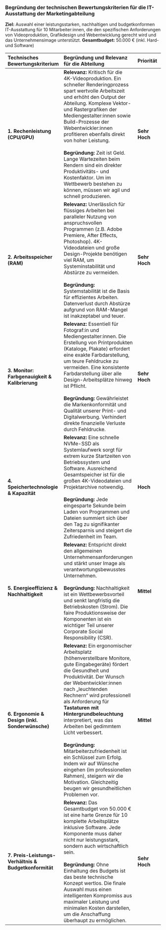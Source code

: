 ### **Begründung der technischen Bewertungskriterien für die IT-Ausstattung der Marketingabteilung**

**Ziel:** Auswahl einer leistungsstarken, nachhaltigen und budgetkonformen IT-Ausstattung für 10 Mitarbeiter:innen, die den spezifischen Anforderungen von Videoproduktion, Grafikdesign und Webentwicklung gerecht wird und das Unternehmensimage unterstützt.
**Gesamtbudget:** 50.000 € (inkl. Hard- und Software)

| Technisches Bewertungskriterium                       | Begründung und Relevanz für die Abteilung                                                                                                                                                                                                                                                                                                                                                                                                                                                                                                                                                | Priorität     | Messbarkeit / Nachweis im Angebot                                                                                                                                                                                   |
| :---------------------------------------------------- | :--------------------------------------------------------------------------------------------------------------------------------------------------------------------------------------------------------------------------------------------------------------------------------------------------------------------------------------------------------------------------------------------------------------------------------------------------------------------------------------------------------------------------------------------------------------------------------------- | :------------ | :------------------------------------------------------------------------------------------------------------------------------------------------------------------------------------------------------------------ |
| **1. Rechenleistung (CPU/GPU)**                       | **Relevanz:** Kritisch für die 4K-Videoproduktion. Ein schneller Renderingprozess spart wertvolle Arbeitszeit und erhöht den Output der Abteilung. Komplexe Vektor- und Rastergrafiken der Mediengestalter:innen sowie Build-Prozesse der Webentwickler:innen profitieren ebenfalls direkt von hoher Leistung. <br><br> **Begründung:** Zeit ist Geld. Lange Wartezeiten beim Rendern sind ein direkter Produktivitäts- und Kostenfaktor. Um im Wettbewerb bestehen zu können, müssen wir agil und schnell produzieren.                                                                  | **Sehr Hoch** | • **CPU:** Modell, Anzahl der Kerne/Threads, Taktfrequenz <br> • **GPU:** Modell, VRAM-Größe (mind. 8 GB für 4K), CUDA/OpenCL-Performance <br> • **Benchmarks:** (z.B. PugetBench for Premiere Pro, Cinebench)      |
| **2. Arbeitsspeicher (RAM)**                          | **Relevanz:** Unerlässlich für flüssiges Arbeiten bei paralleler Nutzung von anspruchsvollen Programmen (z.B. Adobe Premiere, After Effects, Photoshop). 4K-Videodateien und große Design-Projekte benötigen viel RAM, um Systeminstabilität und Abstürze zu vermeiden. <br><br> **Begründung:** Systemstabilität ist die Basis für effizientes Arbeiten. Datenverlust durch Abstürze aufgrund von RAM-Mangel ist inakzeptabel und teuer.                                                                                                                                                | **Sehr Hoch** | • **Kapazität:** Angabe in Gigabyte (GB) – mind. 32 GB für Videoschnitt, mind. 16 GB für andere. <br> • **Geschwindigkeit:** Angabe in MHz (z.B. DDR5 5200 MHz)                                                     |
| **3. Monitor: Farbgenauigkeit & Kalibrierung**        | **Relevanz:** Essentiell für Fotograf:in und Mediengestalter:innen. Die Erstellung von Printprodukten (Kataloge, Plakate) erfordert eine exakte Farbdarstellung, um teure Fehldrucke zu vermeiden. Eine konsistente Farbdarstellung über alle Design-Arbeitsplätze hinweg ist Pflicht. <br><br> **Begründung:** Gewährleistet die Markenkonformität und Qualität unserer Print- und Digitalwerbung. Verhindert direkte finanzielle Verluste durch Fehldrucke.                                                                                                                            | **Sehr Hoch** | • **Farbraumabdeckung:** %-Angabe für sRGB, Adobe RGB und DCI-P3. <br> • **Farbgenauigkeit:** Delta E < 2 (Angabe im Datenblatt oder Werkskalibrierungs-Report)                                                     |
| **4. Speichertechnologie & Kapazität**                | **Relevanz:** Eine schnelle NVMe-SSD als Systemlaufwerk sorgt für extrem kurze Startzeiten von Betriebssystem und Software. Ausreichend Gesamtspeicher ist für die großen 4K-Videodateien und Projektarchive notwendig. <br><br> **Begründung:** Jede eingesparte Sekunde beim Laden von Programmen und Dateien summiert sich über den Tag zu signifikanter Zeitersparnis und steigert die Zufriedenheit im Team.                                                                                                                                                                        | **Hoch**      | • **Typ & Geschwindigkeit:** NVMe SSD vs. SATA SSD, Lese-/Schreibgeschwindigkeiten in MB/s. <br> • **Kapazität:** Angabe in Terabyte (TB) für System- und Datenlaufwerke.                                           |
| **5. Energieeffizienz & Nachhaltigkeit**              | **Relevanz:** Entspricht direkt den allgemeinen Unternehmensanforderungen und stärkt unser Image als verantwortungsbewusstes Unternehmen. <br><br> **Begründung:** Nachhaltigkeit ist ein Wettbewerbsvorteil und senkt langfristig die Betriebskosten (Strom). Die faire Produktionsweise der Komponenten ist ein wichtiger Teil unserer Corporate Social Responsibility (CSR).                                                                                                                                                                                                          | **Mittel**    | • **Netzteil-Zertifizierung:** z.B. 80 Plus Gold/Platinum. <br> • **Nachhaltigkeitssiegel:** Nachweise über Hersteller-Zertifikate (z.B. EPEAT, TCO, Energy Star). <br> • **Transparenzberichte** des Herstellers.  |
| **6. Ergonomie & Design (inkl. Sonderwünsche)**       | **Relevanz:** Ein ergonomischer Arbeitsplatz (höhenverstellbare Monitore, gute Eingabegeräte) fördert die Gesundheit und Produktivität. Der Wunsch der Webentwickler:innen nach „leuchtenden Rechnern“ wird professionell als Anforderung für **Tastaturen mit Hintergrundbeleuchtung** interpretiert, was das Arbeiten bei gedimmtem Licht verbessert. <br><br> **Begründung:** Mitarbeiterzufriedenheit ist ein Schlüssel zum Erfolg. Indem wir auf Wünsche eingehen (im professionellen Rahmen), steigern wir die Motivation. Gleichzeitig beugen wir gesundheitlichen Problemen vor. | **Mittel**    | • **Monitore:** Höhenverstellbarkeit, Neige-, Schwenkfunktion. <br> • **Tastaturen:** Angabe, ob eine Hintergrundbeleuchtung vorhanden ist. <br> • **Gehäuse:** Guter Airflow für leisen Betrieb und Langlebigkeit. |
| **7. Preis-Leistungs-Verhältnis & Budgetkonformität** | **Relevanz:** Das Gesamtbudget von 50.000 € ist eine harte Grenze für 10 komplette Arbeitsplätze inklusive Software. Jede Komponente muss daher nicht nur leistungsstark, sondern auch wirtschaftlich sein. <br><br> **Begründung:** Ohne Einhaltung des Budgets ist das beste technische Konzept wertlos. Die finale Auswahl muss einen intelligenten Kompromiss aus maximaler Leistung und minimalen Kosten darstellen, um die Anschaffung überhaupt zu ermöglichen.                                                                                                                   | **Sehr Hoch** | • **Stückpreis** pro Arbeitsplatzkonfiguration (PC, Monitor, Zubehör). <br> • **Gesamtkosten** inkl. aller Lizenzen für die benötigte Software. <br> • **Nachvollziehbare Kalkulation** für das Gesamtpaket.        |
